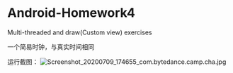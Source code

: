 # Android-Homework4
Multi-threaded and draw(Custom view) exercises 

一个简易时钟，与真实时间相同

运行截图：
![Screenshot_20200709_174655_com.bytedance.camp.cha.jpg](https://i.loli.net/2020/07/09/8pL963uaOgsmtzP.jpg)
